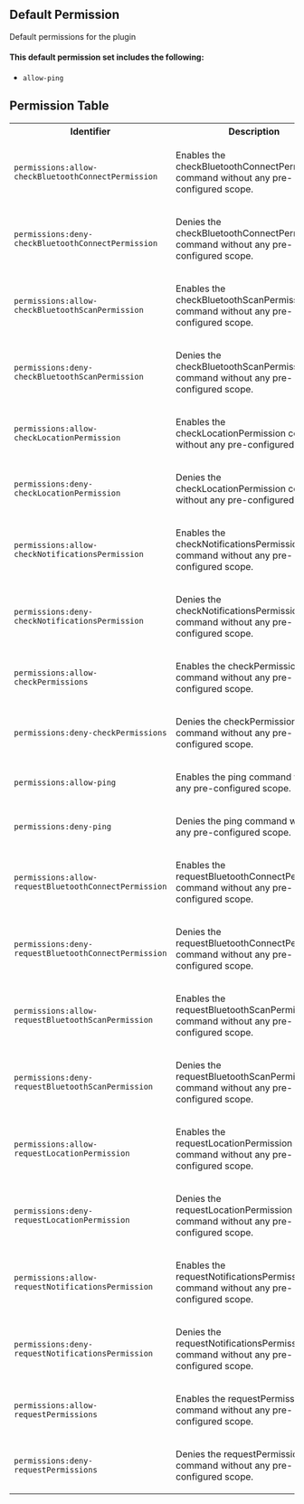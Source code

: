 ## Default Permission

Default permissions for the plugin

#### This default permission set includes the following:

- `allow-ping`

## Permission Table

<table>
<tr>
<th>Identifier</th>
<th>Description</th>
</tr>


<tr>
<td>

`permissions:allow-checkBluetoothConnectPermission`

</td>
<td>

Enables the checkBluetoothConnectPermission command without any pre-configured scope.

</td>
</tr>

<tr>
<td>

`permissions:deny-checkBluetoothConnectPermission`

</td>
<td>

Denies the checkBluetoothConnectPermission command without any pre-configured scope.

</td>
</tr>

<tr>
<td>

`permissions:allow-checkBluetoothScanPermission`

</td>
<td>

Enables the checkBluetoothScanPermission command without any pre-configured scope.

</td>
</tr>

<tr>
<td>

`permissions:deny-checkBluetoothScanPermission`

</td>
<td>

Denies the checkBluetoothScanPermission command without any pre-configured scope.

</td>
</tr>

<tr>
<td>

`permissions:allow-checkLocationPermission`

</td>
<td>

Enables the checkLocationPermission command without any pre-configured scope.

</td>
</tr>

<tr>
<td>

`permissions:deny-checkLocationPermission`

</td>
<td>

Denies the checkLocationPermission command without any pre-configured scope.

</td>
</tr>

<tr>
<td>

`permissions:allow-checkNotificationsPermission`

</td>
<td>

Enables the checkNotificationsPermission command without any pre-configured scope.

</td>
</tr>

<tr>
<td>

`permissions:deny-checkNotificationsPermission`

</td>
<td>

Denies the checkNotificationsPermission command without any pre-configured scope.

</td>
</tr>

<tr>
<td>

`permissions:allow-checkPermissions`

</td>
<td>

Enables the checkPermissions command without any pre-configured scope.

</td>
</tr>

<tr>
<td>

`permissions:deny-checkPermissions`

</td>
<td>

Denies the checkPermissions command without any pre-configured scope.

</td>
</tr>

<tr>
<td>

`permissions:allow-ping`

</td>
<td>

Enables the ping command without any pre-configured scope.

</td>
</tr>

<tr>
<td>

`permissions:deny-ping`

</td>
<td>

Denies the ping command without any pre-configured scope.

</td>
</tr>

<tr>
<td>

`permissions:allow-requestBluetoothConnectPermission`

</td>
<td>

Enables the requestBluetoothConnectPermission command without any pre-configured scope.

</td>
</tr>

<tr>
<td>

`permissions:deny-requestBluetoothConnectPermission`

</td>
<td>

Denies the requestBluetoothConnectPermission command without any pre-configured scope.

</td>
</tr>

<tr>
<td>

`permissions:allow-requestBluetoothScanPermission`

</td>
<td>

Enables the requestBluetoothScanPermission command without any pre-configured scope.

</td>
</tr>

<tr>
<td>

`permissions:deny-requestBluetoothScanPermission`

</td>
<td>

Denies the requestBluetoothScanPermission command without any pre-configured scope.

</td>
</tr>

<tr>
<td>

`permissions:allow-requestLocationPermission`

</td>
<td>

Enables the requestLocationPermission command without any pre-configured scope.

</td>
</tr>

<tr>
<td>

`permissions:deny-requestLocationPermission`

</td>
<td>

Denies the requestLocationPermission command without any pre-configured scope.

</td>
</tr>

<tr>
<td>

`permissions:allow-requestNotificationsPermission`

</td>
<td>

Enables the requestNotificationsPermission command without any pre-configured scope.

</td>
</tr>

<tr>
<td>

`permissions:deny-requestNotificationsPermission`

</td>
<td>

Denies the requestNotificationsPermission command without any pre-configured scope.

</td>
</tr>

<tr>
<td>

`permissions:allow-requestPermissions`

</td>
<td>

Enables the requestPermissions command without any pre-configured scope.

</td>
</tr>

<tr>
<td>

`permissions:deny-requestPermissions`

</td>
<td>

Denies the requestPermissions command without any pre-configured scope.

</td>
</tr>
</table>
